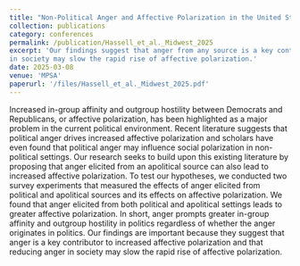 ```yaml
---
title: "Non-Political Anger and Affective Polarization in the United States"
collection: publications
category: conferences
permalink: /publication/Hassell_et_al._Midwest_2025
excerpt: 'Our findings suggest that anger from any source is a key contributor to increased affective polarization and that reducing anger 
in society may slow the rapid rise of affective polarization.'
date: 2025-03-08
venue: 'MPSA'
paperurl: '/files/Hassell_et_al._Midwest_2025.pdf'
---
```

Increased in-group affinity and outgroup hostility between Democrats and Republicans, or 
affective polarization, has been highlighted as a major problem in the current political 
environment. Recent literature suggests that political anger drives increased affective 
polarization and scholars have even found that political anger may influence social polarization 
in non-political settings. Our research seeks to build upon this existing literature by proposing 
that anger elicited from an apolitical source can also lead to increased affective polarization. To 
test our hypotheses, we conducted two survey experiments that measured the effects of anger 
elicited from political and apolitical sources and its effects on affective polarization. We found 
that anger elicited from both political and apolitical settings leads to greater affective 
polarization. In short, anger prompts greater in-group affinity and outgroup hostility in politics 
regardless of whether the anger originates in politics. Our findings are important because they 
suggest that anger is a key contributor to increased affective polarization and that reducing anger 
in society may slow the rapid rise of affective polarization. 
